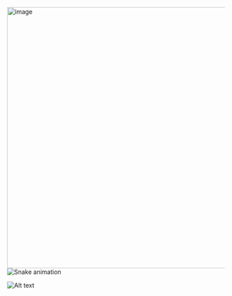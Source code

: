 <img width="1179" height="604" alt="image" src="https://github.com/user-attachments/assets/2fc1c6aa-bec4-49cf-946d-1375fd259cce" />
<img src="https://raw.githubusercontent.com/vsoboldmitriev/vsoboldmitriev/output/snake.svg" alt="Snake animation" />

<!--
**vsoboldmitriev/vsoboldmitriev** is a ✨ _special_ ✨ repository because its `README.md` (this file) appears on your GitHub profile.

Here are some ideas to get you started:

- 🔭 I’m currently working on ...
- 🌱 I’m currently learning ...
- 👯 I’m looking to collaborate on ...
- 🤔 I’m looking for help with ...
- 💬 Ask me about ...
- 📫 How to reach me: ...
- 😄 Pronouns: ...
- ⚡ Fun fact: ...
-->
![Alt text](https://spotify-recently-played-readme.vercel.app/api?user=11747210&count=10&width=1000)
